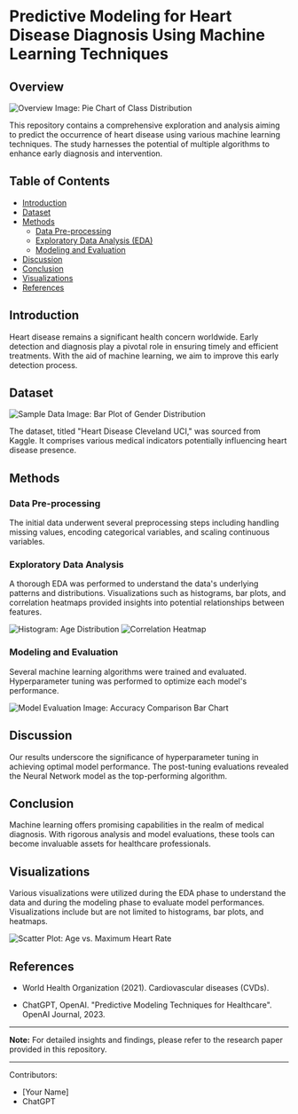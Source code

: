 # Predictive Modeling for Heart Disease Diagnosis Using Machine Learning Techniques

## Overview
![Overview Image: Pie Chart of Class Distribution](https://github.com/joash-muganda/SJSU-FA23-CMPE-255-Data-Mining/blob/main/Assignment3/CRISP-DM/CRISP_DM_artifacts/class_distribution.png)

This repository contains a comprehensive exploration and analysis aiming to predict the occurrence of heart disease using various machine learning techniques. The study harnesses the potential of multiple algorithms to enhance early diagnosis and intervention.

## Table of Contents
- [Introduction](#introduction)
- [Dataset](#dataset)
- [Methods](#methods)
  - [Data Pre-processing](#data-pre-processing)
  - [Exploratory Data Analysis (EDA)](#exploratory-data-analysis)
  - [Modeling and Evaluation](#modeling-and-evaluation)
- [Discussion](#discussion)
- [Conclusion](#conclusion)
- [Visualizations](#visualizations)
- [References](#references)

## Introduction
Heart disease remains a significant health concern worldwide. Early detection and diagnosis play a pivotal role in ensuring timely and efficient treatments. With the aid of machine learning, we aim to improve this early detection process.

## Dataset
![Sample Data Image: Bar Plot of Gender Distribution](https://github.com/joash-muganda/SJSU-FA23-CMPE-255-Data-Mining/blob/main/Assignment3/CRISP-DM/CRISP_DM_artifacts/Gender_distribution.png)

The dataset, titled "Heart Disease Cleveland UCI," was sourced from Kaggle. It comprises various medical indicators potentially influencing heart disease presence.

## Methods

### Data Pre-processing
The initial data underwent several preprocessing steps including handling missing values, encoding categorical variables, and scaling continuous variables.

### Exploratory Data Analysis
A thorough EDA was performed to understand the data's underlying patterns and distributions. Visualizations such as histograms, bar plots, and correlation heatmaps provided insights into potential relationships between features.

![Histogram: Age Distribution](https://github.com/joash-muganda/SJSU-FA23-CMPE-255-Data-Mining/blob/main/Assignment3/CRISP-DM/CRISP_DM_artifacts/age_histogram.png)
![Correlation Heatmap]([path_to_your_image/correlation_heatmap.png](https://github.com/joash-muganda/SJSU-FA23-CMPE-255-Data-Mining/blob/main/Assignment3/CRISP-DM/CRISP_DM_artifacts/correlation_heatmap.png))

### Modeling and Evaluation
Several machine learning algorithms were trained and evaluated. Hyperparameter tuning was performed to optimize each model's performance.

![Model Evaluation Image: Accuracy Comparison Bar Chart](https://github.com/joash-muganda/SJSU-FA23-CMPE-255-Data-Mining/blob/main/Assignment3/CRISP-DM/CRISP_DM_artifacts/Model_evaluation_accuracy%20Comparizon.png)

## Discussion
Our results underscore the significance of hyperparameter tuning in achieving optimal model performance. The post-tuning evaluations revealed the Neural Network model as the top-performing algorithm.

## Conclusion
Machine learning offers promising capabilities in the realm of medical diagnosis. With rigorous analysis and model evaluations, these tools can become invaluable assets for healthcare professionals.

## Visualizations
Various visualizations were utilized during the EDA phase to understand the data and during the modeling phase to evaluate model performances. Visualizations include but are not limited to histograms, bar plots, and heatmaps.

![Scatter Plot: Age vs. Maximum Heart Rate](https://github.com/joash-muganda/SJSU-FA23-CMPE-255-Data-Mining/blob/main/Assignment3/CRISP-DM/CRISP_DM_artifacts/age_vs_thalach.png)

## References
- World Health Organization (2021). Cardiovascular diseases (CVDs).
  
- ChatGPT, OpenAI. "Predictive Modeling Techniques for Healthcare". OpenAI Journal, 2023.

---

**Note:** For detailed insights and findings, please refer to the research paper provided in this repository.

---

Contributors:
- [Your Name]
- ChatGPT

